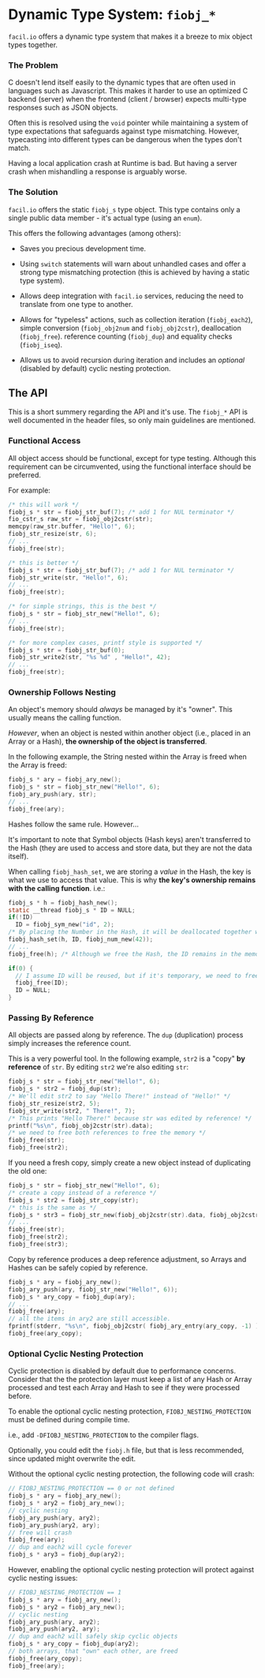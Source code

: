 # Dynamic Type System: `fiobj_*`

`facil.io` offers a dynamic type system that makes it a breeze to mix object types together.

### The Problem

C doesn't lend itself easily to the dynamic types that are often used in languages such as Javascript. This makes it harder to use an optimized C backend (server) when the frontend (client / browser) expects multi-type responses such as JSON objects.

Often this is resolved using the `void` pointer while maintaining a system of type expectations that safeguards against type mismatching. However, typecasting into different types can be dangerous when the types don't match.

Having a local application crash at Runtime is bad. But having a server crash when mishandling a response is arguably worse.

### The Solution

`facil.io` offers the static `fiobj_s` type object. This type contains only a single public data member - it's actual type (using an `enum`).

This offers the following advantages (among others):

* Saves you precious development time.

* Using `switch` statements will warn about unhandled cases and offer a strong type mismatching protection (this is achieved by having a static type system).

* Allows deep integration with `facil.io` services, reducing the need to translate from one type to another.

* Allows for "typeless" actions, such as collection iteration (`fiobj_each2`), simple conversion (`fiobj_obj2num` and `fiobj_obj2cstr`), deallocation (`fiobj_free`). reference counting (`fiobj_dup`) and equality checks (`fiobj_iseq`).

* Allows us to avoid recursion during iteration and includes an *optional* (disabled by default) cyclic nesting protection.

## The API

This is a short summery regarding the API and it's use. The `fiobj_*` API is well documented in the header files, so only main guidelines are mentioned.

### Functional Access

All object access should be functional, except for type testing. Although this requirement can be circumvented, using the functional interface should be preferred.

For example:

```c
/* this will work */
fiobj_s * str = fiobj_str_buf(7); /* add 1 for NUL terminator */
fio_cstr_s raw_str = fiobj_obj2cstr(str);
memcpy(raw_str.buffer, "Hello!", 6);
fiobj_str_resize(str, 6);
// ...
fiobj_free(str);

/* this is better */
fiobj_s * str = fiobj_str_buf(7); /* add 1 for NUL terminator */
fiobj_str_write(str, "Hello!", 6);
// ...
fiobj_free(str);

/* for simple strings, this is the best */
fiobj_s * str = fiobj_str_new("Hello!", 6);
// ...
fiobj_free(str);

/* for more complex cases, printf style is supported */
fiobj_s * str = fiobj_str_buf(0);
fiobj_str_write2(str, "%s %d" , "Hello!", 42);
// ...
fiobj_free(str);
```

### Ownership Follows Nesting

An object's memory should *always* be managed by it's "owner". This usually means the calling function.

*However*, when an object is nested within another object (i.e., placed in an Array or a Hash), **the ownership of the object is transferred**.

In the following example, the String nested within the Array is freed when the Array is freed:

```c
fiobj_s * ary = fiobj_ary_new();
fiobj_s * str = fiobj_str_new("Hello!", 6);
fiobj_ary_push(ary, str);
// ...
fiobj_free(ary);
```
Hashes follow the same rule. However...

It's important to note that Symbol objects (Hash keys) aren't transferred to the Hash (they are used to access and store data, but they are not the data itself).

When calling `fiobj_hash_set`, we are storing a *value* in the Hash, the key is what we use to access that value. This is why **the key's ownership remains with the calling function**. i.e.:

```c
fiobj_s * h = fiobj_hash_new();
static __thread fiobj_s * ID = NULL;
if(!ID)
  ID = fiobj_sym_new("id", 2);
/* By placing the Number in the Hash, it will be deallocated together with the Hash */
fiobj_hash_set(h, ID, fiobj_num_new(42));
// ...
fiobj_free(h); /* Although we free the Hash, the ID remains in the memory */

if(0) {
  // I assume ID will be reused, but if it's temporary, we need to free it
  fiobj_free(ID);
  ID = NULL;
}
```

### Passing By Reference

All objects are passed along by reference. The `dup` (duplication) process simply increases the reference count.

This is a very powerful tool. In the following example, `str2` is a "copy" **by reference** of `str`. By editing `str2` we're also editing `str`:

```c
fiobj_s * str = fiobj_str_new("Hello!", 6);
fiobj_s * str2 = fiobj_dup(str);
/* We'll edit str2 to say "Hello There!" instead of "Hello!" */
fiobj_str_resize(str2, 5);
fiobj_str_write(str2, " There!", 7);
/* This prints "Hello There!" because str was edited by reference! */
printf("%s\n", fiobj_obj2cstr(str).data);
/* we need to free both references to free the memory */
fiobj_free(str);
fiobj_free(str2);
```

If you need a fresh copy, simply create a new object instead of duplicating the old one:

```c
fiobj_s * str = fiobj_str_new("Hello!", 6);
/* create a copy instead of a reference */
fiobj_s * str2 = fiobj_str_copy(str);
/* this is the same as */
fiobj_s * str3 = fiobj_str_new(fiobj_obj2cstr(str).data, fiobj_obj2cstr(str).len);
// ...
fiobj_free(str);
fiobj_free(str2);
fiobj_free(str3);
```

Copy by reference produces a deep reference adjustment, so Arrays and Hashes can be safely copied by reference.

```c
fiobj_s * ary = fiobj_ary_new();
fiobj_ary_push(ary, fiobj_str_new("Hello!", 6));
fiobj_s * ary_copy = fiobj_dup(ary);
// ...
fiobj_free(ary);
// all the items in ary2 are still accessible.
fprintf(stderr, "%s\n", fiobj_obj2cstr( fiobj_ary_entry(ary_copy, -1) ).buffer );
fiobj_free(ary_copy);
```

### Optional Cyclic Nesting Protection

Cyclic protection is disabled by default due to performance concerns. Consider that the the protection layer must keep a list of any Hash or Array processed and test each Array and Hash to see if they were processed before.

To enable the optional cyclic nesting protection, `FIOBJ_NESTING_PROTECTION` must be defined during compile time.

i.e., add `-DFIOBJ_NESTING_PROTECTION` to the compiler flags.

Optionally, you could edit the `fiobj.h` file, but that is less recommended, since updated might overwrite the edit.

Without the optional cyclic nesting protection, the following code will crash:

```c
// FIOBJ_NESTING_PROTECTION == 0 or not defined
fiobj_s * ary = fiobj_ary_new();
fiobj_s * ary2 = fiobj_ary_new();
// cyclic nesting
fiobj_ary_push(ary, ary2);
fiobj_ary_push(ary2, ary);
// free will crash
fiobj_free(ary);
// dup and each2 will cycle forever
fiobj_s * ary3 = fiobj_dup(ary2);
```

However, enabling the optional cyclic nesting protection will protect against cyclic nesting issues:

```c
// FIOBJ_NESTING_PROTECTION == 1
fiobj_s * ary = fiobj_ary_new();
fiobj_s * ary2 = fiobj_ary_new();
// cyclic nesting
fiobj_ary_push(ary, ary2);
fiobj_ary_push(ary2, ary);
// dup and each2 will safely skip cyclic objects
fiobj_s * ary_copy = fiobj_dup(ary2);
// both arrays, that "own" each other, are freed
fiobj_free(ary_copy);
fiobj_free(ary);
```
